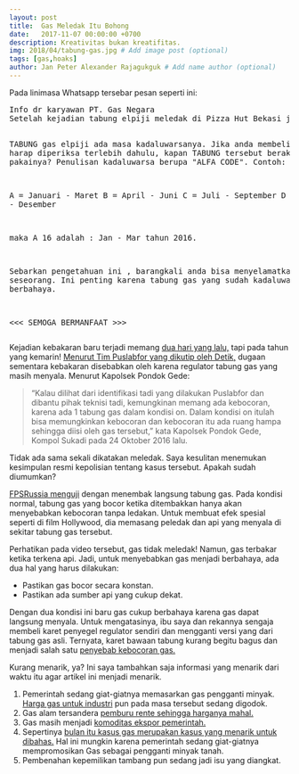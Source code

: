 ```yaml
---
layout: post
title:  Gas Meledak Itu Bohong
date:   2017-11-07 00:00:00 +0700
description: Kreativitas bukan kreatifitas.
img: 2018/04/tabung-gas.jpg # Add image post (optional)
tags: [gas,hoaks]
author: Jan Peter Alexander Rajagukguk # Add name author (optional)
---
```

Pada linimasa Whatsapp tersebar pesan seperti ini:
<div class="speech-bubble-you"><pre>
Info dr karyawan PT. Gas Negara
Setelah kejadian tabung elpiji meledak di Pizza Hut Bekasi juga di beberapa daerah. Maka mari kita lebih berhati2 dan waspada. Jgn sampe menimpah pd kita atau kluarga.
 
TABUNG gas elpiji ada masa kadaluwarsanya. 
Jika anda membeli gas, harap diperiksa terlebih dahulu, kapan TABUNG tersebut berakhir masa pakainya?
Penulisan kadaluwarsa berupa "ALFA CODE". Contoh: "A 16"

A = Januari - Maret
B = April - Juni
C = Juli - September
D = Oktober - Desember

maka A 16 adalah :
Jan - Mar tahun 2016.

Sebarkan pengetahuan ini , barangkali anda bisa menyelamatkan seseorang. Ini penting karena tabung gas yang sudah kadaluwarsa bisa berbahaya.

<<< SEMOGA BERMANFAAT >>>
</pre></div>

Kejadian kebakaran baru terjadi memang [dua hari yang lalu,](http://bisnis.liputan6.com/read/2633206/restoran-meledak-di-bekasi-pizza-hut-rugi-miliaran-rupiah) tapi pada tahun yang kemarin! [Menurut Tim Puslabfor yang dikutip oleh Detik,](https://news.detik.com/berita/d-3346681/pesan-berantai-tabung-elpiji-kedaluwarsa-pasca-tabung-meledak-di-phd-bekasi) dugaan sementara kebakaran disebabkan oleh karena regulator tabung gas yang masih menyala. Menurut Kapolsek Pondok Gede:

> “Kalau dilihat dari identifikasi tadi yang dilakukan Puslabfor dan dibantu pihak teknisi tadi, kemungkinan memang ada kebocoran, karena ada 1 tabung gas dalam kondisi on. Dalam kondisi on itulah bisa memungkinkan kebocoran dan kebocoran itu ada ruang hampa sehingga diisi oleh gas tersebut,” kata Kapolsek Pondok Gede, Kompol Sukadi pada 24 Oktober 2016 lalu.

Tidak ada sama sekali dikatakan meledak. Saya kesulitan menemukan kesimpulan resmi kepolisian tentang kasus tersebut. Apakah sudah diumumkan?

[FPSRussia menguji](https://www.youtube.com/watch?v=57nmiaplP1Q) dengan menembak langsung tabung gas. Pada kondisi normal, tabung gas yang bocor ketika ditembakkan hanya akan menyebabkan kebocoran tanpa ledakan. Untuk membuat efek spesial seperti di film Hollywood, dia memasang peledak dan api yang menyala di sekitar tabung gas tersebut.

Perhatikan pada video tersebut, gas tidak meledak! Namun, gas terbakar ketika terkena api. Jadi, untuk menyebabkan gas menjadi berbahaya, ada dua hal yang harus dilakukan:

- Pastikan gas bocor secara konstan.
- Pastikan ada sumber api yang cukup dekat.

Dengan dua kondisi ini baru gas cukup berbahaya karena gas dapat langsung menyala. Untuk mengatasinya, ibu saya dan rekannya sengaja membeli karet penyegel regulator sendiri dan mengganti versi yang dari tabung gas asli. Ternyata, karet bawaan tabung kurang begitu bagus dan menjadi salah satu [penyebab kebocoran gas.](https://www.kompasiana.com/harsonojakarta/penurunanfungsi-seal-karet-adalah-penyebab-utama-kebocoran-tabung-gas-lpg_55001463a33311537250fa94)

Kurang menarik, ya? Ini saya tambahkan saja informasi yang menarik dari waktu itu agar artikel ini menjadi menarik.

1. Pemerintah sedang giat-giatnya memasarkan gas pengganti minyak. [Harga gas untuk industri](https://www.cnnindonesia.com/ekonomi/20161117191247-85-173393/pemerintah-rampungkan-formulasi-harga-gas-industri/) pun pada masa tersebut sedang digodok.
2. Gas alam tersandera [pemburu rente sehingga harganya mahal.](http://bisniskeuangan.kompas.com/read/2016/09/16/124753526/gas.alam.tersandera.pemburu.rente.)
3. Gas masih menjadi [komoditas ekspor pemerintah.](https://www.cnnindonesia.com/ekonomi/20161014183801-85-165609/apbn-bergantung-ekspor-gas-pgn-sindir-kebijakan-pemerintah/)
4. Sepertinya [bulan itu kasus gas merupakan kasus yang menarik untuk dibahas.](https://www.google.com/search?client=ubuntu&channel=fs&q=ledakan+gas+november+2016&ie=utf-8&oe=utf-8) Hal ini mungkin karena pemerintah sedang giat-giatnya mempromosikan Gas sebagai pengganti minyak tanah.
5. Pembenahan kepemilikan tambang pun sedang jadi isu yang diangkat.